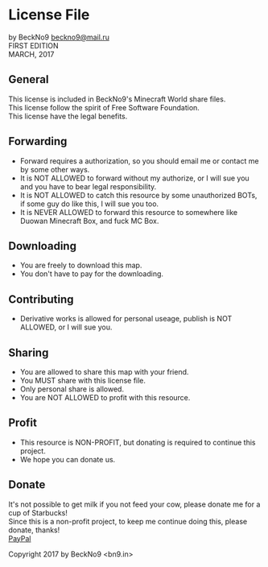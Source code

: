 # License File
  by BeckNo9 <beckno9@mail.ru>  
		FIRST EDITION  
		 MARCH, 2017  

## General
This license is included in BeckNo9's Minecraft World share files.  
This license follow the spirit of Free Software Foundation.  
This license have the legal benefits.  

## Forwarding
* Forward requires a authorization, so you should email me or contact me by some other ways.  
* It is NOT ALLOWED to forward without my authorize, or I will sue you and you have to bear legal responsibility.  
* It is NOT ALLOWED to catch this resource by some unauthorized BOTs, if some guy do like this, I will sue you too.  
* It is NEVER ALLOWED to forward this resource to somewhere like Duowan Minecraft Box, and fuck MC Box.

## Downloading
* You are freely to download this map.
* You don't have to pay for the downloading.

## Contributing
* Derivative works is allowed for personal useage, publish is NOT ALLOWED, or I will sue you.  

## Sharing
* You are allowed to share this map with your friend.
* You MUST share with this license file.
* Only personal share is allowed.
* You are NOT ALLOWED to profit with this resource.

## Profit
* This resource is NON-PROFIT, but donating is required to continue this project.
* We hope you can donate us.

## Donate
It's not possible to get milk if you not feed your cow, please donate me for a cup of Starbucks!  
Since this is a non-profit project, to keep me continue doing this, please donate, thanks!    
[PayPal](https://paypal.me/bn9)  

Copyright 2017 by BeckNo9 <bn9.in>